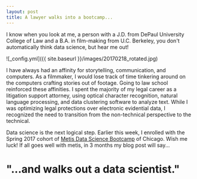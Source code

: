 ```yaml
---
layout: post
title: A lawyer walks into a bootcamp...
---
```

  
I know when you look at me, a person with a J.D. from DePaul University College of Law and a B.A. in film-making from U.C. Berkeley, you don't automatically think data science, but hear me out!  
  
![_config.yml]({{ site.baseurl }}/images/20170218_rotated.jpg)
  
I have always had an affinity for storytelling, communication, and computers. As a filmmaker, I would lose track of time tinkering around on the computers crafting stories out of footage. Going to law school reinforced these affinities. I spent the majority of my legal career as a litigation support attorney, using optical character recognition, natural language processing, and data clustering software to analyze text.  While I was optimizing legal protections over electronic evidential data, I recognized the need to transition from the non-technical perspective to the technical.     
  
Data science is the next logical step.  Earlier this week, I enrolled with the Spring 2017 cohort of [Metis Data Science Bootcamp](www.thisismetis.com/Chicago/Bootcamps) of Chicago.  Wish me luck! If all goes well with metis, in 3 months my blog post will say...  
# "...and walks out a data scientist."
